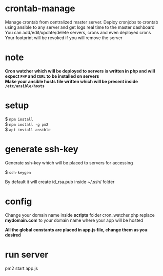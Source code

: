 # crontab-manage
Manage crontab from centralized master server. Deploy cronjobs to crontab using ansible to any server and get logs real time to the master dashboard  
You can add/edit/update/delete servers, crons and even deployed crons  
Your footprint will be revoked if you will remove the server

# note
**Cron watcher which will be deployed to servers is written in php and will expect `PHP` and `CURL` to be installed on servers**  
**Make your ansible hosts file written which will be present inside `/etc/ansible/hosts`**

# setup
$ `npm install`  
$ `npm install -g pm2`  
$ `apt install ansible`

# generate ssh-key
Generate ssh-key which will be placed to servers for accessing
  
$ `ssh-keygen`

By default it will create id_rsa.pub inside ~/.ssh/ folder

# config
Change your domain name inside **scripts** folder
cron_watcher.php
replace **mydomain.com** to your domain name where your app will be hosted

**All the global constants are placed in app.js file, change them as you desired**

# run server
pm2 start app.js
